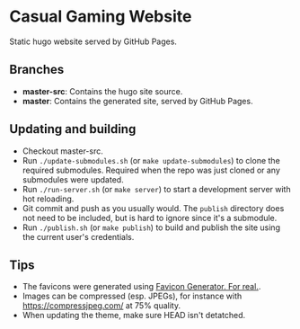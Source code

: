 # Casual Gaming Website
Static hugo website served by GitHub Pages.

## Branches
* **master-src**: Contains the hugo site source.
* **master**: Contains the generated site, served by GitHub Pages.

## Updating and building
* Checkout master-src.
* Run `./update-submodules.sh` (or `make update-submodules`) to clone the required submodules. Required when the repo was just cloned or any submodules were updated.
* Run `./run-server.sh` (or `make server`) to start a development server with hot reloading.
* Git commit and push as you usually would. The `publish` directory does not need to be included, but is hard to ignore since it's a submodule.
* Run `./publish.sh` (or `make publish`) to build and publish the site using the current user's credentials.

## Tips
* The favicons were generated using [Favicon Generator. For real.](https://realfavicongenerator.net/).
* Images can be compressed (esp. JPEGs), for instance with <https://compressjpeg.com/> at 75% quality.
* When updating the theme, make sure HEAD isn't detatched.
